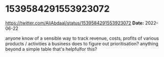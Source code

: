 # 1539584291553923072
https://twitter.com/AliAbdaal/status/1539584291553923072
**Date:** 2022-06-22

anyone know of a sensible way to track revenue, costs, profits of various products / activities a business does to figure out prioritisation? anything beyond a simple table that's helpfulfor this?

